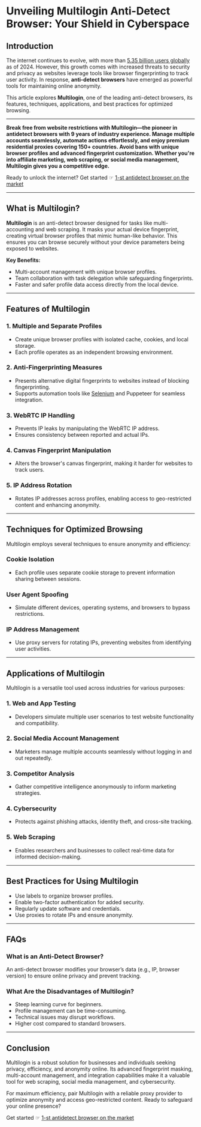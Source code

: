 # Unveiling Multilogin Anti-Detect Browser: Your Shield in Cyberspace

## Introduction

The internet continues to evolve, with more than [5.35 billion users globally](https://www.statista.com/statistics/617136/digital-population-worldwide/#:~:text=Worldwide%20digital%20population%202024&amp;text=As%20of%20January%202024%2C%20there,population%2C%20were%20social%20media%20users) as of 2024. However, this growth comes with increased threats to security and privacy as websites leverage tools like browser fingerprinting to track user activity. In response, **anti-detect browsers** have emerged as powerful tools for maintaining online anonymity.

This article explores **Multilogin**, one of the leading anti-detect browsers, its features, techniques, applications, and best practices for optimized browsing.

---

**Break free from website restrictions with Multilogin—the pioneer in antidetect browsers with 9 years of industry experience. Manage multiple accounts seamlessly, automate actions effortlessly, and enjoy premium residential proxies covering 150+ countries. Avoid bans with unique browser profiles and advanced fingerprint customization. Whether you're into affiliate marketing, web scraping, or social media management, Multilogin gives you a competitive edge.**

Ready to unlock the internet? Get started ☞ [1-st antidetect browser on the market](https://bit.ly/multIlogin)

---

## What is Multilogin?

**Multilogin** is an anti-detect browser designed for tasks like multi-accounting and web scraping. It masks your actual device fingerprint, creating virtual browser profiles that mimic human-like behavior. This ensures you can browse securely without your device parameters being exposed to websites.

**Key Benefits:**
- Multi-account management with unique browser profiles.
- Team collaboration with task delegation while safeguarding fingerprints.
- Faster and safer profile data access directly from the local device.

---

## Features of Multilogin

### 1. **Multiple and Separate Profiles**
- Create unique browser profiles with isolated cache, cookies, and local storage.
- Each profile operates as an independent browsing environment.

### 2. **Anti-Fingerprinting Measures**
- Presents alternative digital fingerprints to websites instead of blocking fingerprinting.
- Supports automation tools like [Selenium](https://netnut.io/selenium-headless-browser/) and Puppeteer for seamless integration.

### 3. **WebRTC IP Handling**
- Prevents IP leaks by manipulating the WebRTC IP address.
- Ensures consistency between reported and actual IPs.

### 4. **Canvas Fingerprint Manipulation**
- Alters the browser's canvas fingerprint, making it harder for websites to track users.

### 5. **IP Address Rotation**
- Rotates IP addresses across profiles, enabling access to geo-restricted content and enhancing anonymity.

---

## Techniques for Optimized Browsing

Multilogin employs several techniques to ensure anonymity and efficiency:

### **Cookie Isolation**
- Each profile uses separate cookie storage to prevent information sharing between sessions.

### **User Agent Spoofing**
- Simulate different devices, operating systems, and browsers to bypass restrictions.

### **IP Address Management**
- Use proxy servers for rotating IPs, preventing websites from identifying user activities.

---

## Applications of Multilogin

Multilogin is a versatile tool used across industries for various purposes:

### 1. **Web and App Testing**
- Developers simulate multiple user scenarios to test website functionality and compatibility.

### 2. **Social Media Account Management**
- Marketers manage multiple accounts seamlessly without logging in and out repeatedly.

### 3. **Competitor Analysis**
- Gather competitive intelligence anonymously to inform marketing strategies.

### 4. **Cybersecurity**
- Protects against phishing attacks, identity theft, and cross-site tracking.

### 5. **Web Scraping**
- Enables researchers and businesses to collect real-time data for informed decision-making.

---

## Best Practices for Using Multilogin

- Use labels to organize browser profiles.
- Enable two-factor authentication for added security.
- Regularly update software and credentials.
- Use proxies to rotate IPs and ensure anonymity.

---

## FAQs

### **What is an Anti-Detect Browser?**
An anti-detect browser modifies your browser’s data (e.g., IP, browser version) to ensure online privacy and prevent tracking.

### **What Are the Disadvantages of Multilogin?**
- Steep learning curve for beginners.
- Profile management can be time-consuming.
- Technical issues may disrupt workflows.
- Higher cost compared to standard browsers.

---

## Conclusion

Multilogin is a robust solution for businesses and individuals seeking privacy, efficiency, and anonymity online. Its advanced fingerprint masking, multi-account management, and integration capabilities make it a valuable tool for web scraping, social media management, and cybersecurity.

For maximum efficiency, pair Multilogin with a reliable proxy provider to optimize anonymity and access geo-restricted content. Ready to safeguard your online presence?

Get started ☞ [1-st antidetect browser on the market](https://bit.ly/multIlogin)
